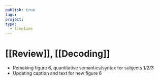 ```yaml
---
publish: true
tags: 
project: 
type:
  - timeline
---
```

# [[Review]], [[Decoding]]
- Remaking figure 6, quantitative semantics/syntax for subjects 1/2/3
- Updating caption and text for new figure 6